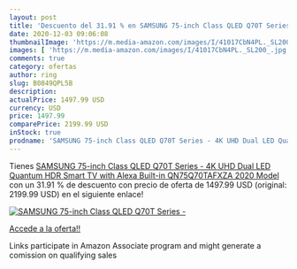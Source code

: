 ```yaml
---
layout: post
title: 'Descuento del 31.91 % en SAMSUNG 75-inch Class QLED Q70T Series -'
date: 2020-12-03 09:06:08
thumbnailImage: 'https://m.media-amazon.com/images/I/41017CbN4PL._SL200_.jpg'
images: [ 'https://m.media-amazon.com/images/I/41017CbN4PL._SL200_.jpg' ]
comments: true
category: ofertas
author: ring
slug: B0849QPL5B
description:
actualPrice: 1497.99 USD
currency: USD
price: 1497.99
comparePrice: 2199.99 USD
inStock: true
prodname: 'SAMSUNG 75-inch Class QLED Q70T Series - 4K UHD Dual LED Quantum HDR Smart TV with Alexa Built-in  QN75Q70TAFXZA  2020 Model '
---
```


Tienes [SAMSUNG 75-inch Class QLED Q70T Series - 4K UHD Dual LED Quantum HDR Smart TV with Alexa Built-in  QN75Q70TAFXZA  2020 Model ](https://www.amazon.com/dp/B0849QPL5B/?tag=tolees-20) con un 31.91 % de descuento con precio de oferta de 1497.99 USD (original: 2199.99 USD) en el siguiente enlace!

[![SAMSUNG 75-inch Class QLED Q70T Series -](https://m.media-amazon.com/images/I/41017CbN4PL._SL200_.jpg)](https://www.amazon.com/dp/B0849QPL5B/?tag=tolees-20)

[Accede a la oferta!!](https://www.amazon.com/dp/B0849QPL5B/?tag=tolees-20)

Links participate in Amazon Associate program and might generate a comission on qualifying sales



